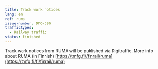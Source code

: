 ```yaml
---
title: Track work notices
lang: en
ref: ruma
issue-number: DPO-896
traffictypes:
  - Railway traffic
status: finished
---
```


Track work notices from RUMA will be published via Digitraffic. More info about RUMA (in Finnish) [https://tmfg.fi//finrail/ruma](https://tmfg.fi/fi/finrail/ruma)
